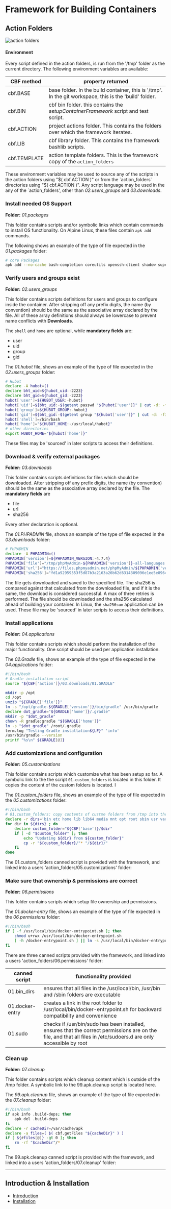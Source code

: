 # Framework for Building Containers

## Action Folders

![action folders](./action_folders.png)

#### Environment
Every script defined in the action folders, is run from the '/tmp' folder as the current directory.
The following environment variables are available:

CBF method | property returned
--- | ---
 cbf.BASE | base folder. In the build container, this is '/tmp'. In the git workspace, this is the 'build' folder.
 cbf.BIN | cbf bin folder. this contains the _setupContainerFramework_ script and test script.
 cbf.ACTION | project actions folder. This contains the folders over which the framework iterates.
 cbf.LIB | cbf library folder. This contains the framework bashlib scripts.
 cbf.TEMPLATE | action template folders. This is the framework copy of the `action_folders`

These environment variables may be used to source any of the scripts in the action folders using "$( cbf.ACTION )" or from the `action_folders` directories using "$( cbf.ACTION )".
Any script language may be used in the any of the `action_folders', other than *02.users_groups* and *03.downloads*.

### Install needed OS Support
**Folder:** _01.packages_

This folder contains scripts and/or symbolic links which contain commands to install OS functionality. On Alpine Linux, these files contain `apk add` commands.

The following shows an example of the type of file expected in the _01.packages_ folder:
```bash
# core Packages
apk add --no-cache bash-completion coreutils openssh-client shadow supervisor sudo ttf-dejavu unzip
```


### Verify users and groups exist
**Folder:** _02.users_groups_

This folder contains scripts definitions for users and groups to configure inside the container. After stripping off any prefix digits, the name (by convention) should be the same as the associative array declared by the file. All of these array definitions should always be lowercase to prevent name conflicts with **Downloads**.

The `shell` and `home` are optional, while **mandatory fields** are:
- user
- uid
- group
- gid


The *01.hubot* file, shows an example of the type of file expected in the _02.users_groups_ folder:
```bash
# Hubot
declare -A hubot=()
declare bht_uid=${hubot_uid:-2223}
declare bht_gid=${hubot_gid:-2223}
hubot['user']=${HUBOT_USER:-hubot}
hubot['uid']=${bht_uid:-$(getent passwd "${hubot['user']}" | cut -d: -f3)}
hubot['group']=${HUBOT_GROUP:-hubot}
hubot['gid']=${bht_gid:-$(getent group "${hubot['user']}" | cut -d: -f3)}
hubot['shell']=/bin/bash
hubot['home']="${HUBOT_HOME:-/usr/local/hubot}"
# other directories
export HUBOT_HOME="${hubot['home']}"
```
These files may be 'sourced' in later scripts to access their definitions.


### Download & verify external packages
**Folder:** _03.downloads_

This folder contains scripts definitions for files which should be downloaded. After stripping off any prefix digits, the name (by convention) should be the same as the associative array declared by the file.
The **mandatory fields** are
- file
- url
- sha256

Every other declaration is optional.

The *01.PHPADMIN* file, shows an example of the type of file expected in the _03.downloads_ folder:
```bash
# PHPADMIN
declare -A PHPADMIN=()
PHPADMIN['version']=${PHPADMIN_VERSION:-4.7.4}
PHPADMIN['file']="/tmp/phpMyAdmin-${PHPADMIN['version']}-all-languages.tar.gz"
PHPADMIN['url']="https://files.phpmyadmin.net/phpMyAdmin/${PHPADMIN['version']}/phpMyAdmin-${PHPADMIN['version']}-all-languages.tar.gz"
PHPADMIN['sha256']="fd1a92959553f5d87b3a2163a26b62d6314309096e1ee5e89646050457430fd2"
```
The file gets downloaded and saved to the specified file. The sha256 is compared against that calculated from the downloaded file, and if it is the same, the download is considered successful. A max of three retries is performed. The file should be downloaded and the sha256 calculated ahead of building your container. In Linux, the `sha256sum` application can be used. These file may be 'sourced' in later scripts to access their definitions.


### Install applications
**Folder:** _04.applications_

This folder contains scripts which should perform the installation of the major functionality. One script should be used per application installation.

The *02.Gradle* file, shows an example of the type of file expected in the _04.applications_ folder:
```bash
#!/bin/bash
# Gradle installation script
source "${CBF['action']}/03.downloads/01.GRADLE"

mkdir -p /opt
cd /opt
unzip "${GRADLE['file']}"
ln -s "/opt/gradle-${GRADLE['version']}/bin/gradle" /usr/bin/gradle
declare dot_gradle="${GRADLE['home']}/.gradle"
mkdir -p "$dot_gradle"
chown -R gradle:gradle "${GRADLE['home']}"
ln -s "$dot_gradle" /root/.gradle
term.log "Testing Gradle installation${LF}" 'info'
/usr/bin/gradle --version
printf "%s\n" ${GRADLE[@]}
```

### Add customizations and configuration
**Folder:** _05.customizations_

This folder contains scripts  which customize what has been setup so far. A symbolic link to the the script `01.custom_folders` is located in this folder. It copies the content of the custom folders is located. I

The *01.custom_folders* file, shows an example of the type of file expected in the _05.customizations_ folder:
```bash
#!/bin/bash
# 01.custom_folders: copy contents of custme folders from /tmp into the root of the container
declare -r dirs='bin etc home lib lib64 media mnt opt root sbin usr var www'
for dir in ${dirs} ; do
    declare custom_folder="${CBF['base']}/$dir"
    if [ -d "$custom_folder" ]; then
        echo "Updating ${dir} from ${custom_folder}"
        cp -r "${custom_folder}/"* "/${dir}/"
    fi
done
```
The 01.custom_folders canned script is provided with the framework, and linked into a users 'action_folders/05.customizations' folder:


### Make sure that ownership & permissions are correct
**Folder:** _06.permissions_

This folder contains scripts which setup file ownership and permissions.

The *01.docker-entry* file, shows an example of the type of file expected in the _06.permissions_ folder:
```bash
#!/bin/bash
if [ -f /usr/local/bin/docker-entrypoint.sh ]; then
    chmod u+rwx /usr/local/bin/docker-entrypoint.sh
    [ -h /docker-entrypoint.sh ] || ln -s /usr/local/bin/docker-entrypoint.sh /docker-entrypoint.sh
fi
```
There are three canned scripts provided with the framework, and linked into a users 'action_folders/06.permissions' folder:

canned script | functionality provided
--- | ---
 01.bin_dirs | ensures that all files in the /usr/local/bin, /usr/bin and /sbin folders are executable
 01.docker-entry | creates a link in the root folder to /usr/local/bin/docker-entrypoint.sh for backward compatibility and convenience
 01.sudo | checks if /usr/bin/sudo has been installed, ensures that the correct permissions are on the file, and that all files in /etc/sudoers.d  are only accessible by root


### Clean up
**Folder:** _07.cleanup_

This folder contains scripts which cleanup content which is outside of the /tmp folder. A symbolic link to the 99.apk.cleanup script is located here.

The *99.apk.cleanup* file, shows an example of the type of file expected in the _07.cleanup_ folder:
```bash
#!/bin/bash
if apk info .build-deps; then
    apk del .build-deps
fi
declare -r cacheDir=/var/cache/apk
declare -a files=( $( cbf.getFiles "${cacheDir}" ) )
if [ ${#files[@]} -gt 0 ]; then
    rm -rf "$cacheDir"/*
fi
```
The 99.apk.cleanup canned script is provided with the framework, and linked into a users 'action_folders/07.cleanup' folder:


**************

## Introduction & Installation
- [Introduction](../README.md)
- [Installation](./Installation.md)

